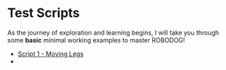 
# Test Scripts

As the journey of exploration and learning begins, I will take you through some **basic** minimal working examples to master ROBODOG!

* [Script 1 - Moving Legs](./script1.py)
* 
